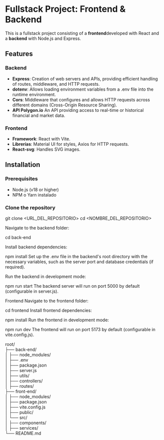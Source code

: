 
# Fullstack Project: Frontend & Backend

This is a fullstack project consisting of a **frontend**developed with React and a **backend** with Node.js and Express. 

## Features

### Backend

- **Express**: Creation of web servers and APIs, providing efficient handling of routes, middleware, and HTTP requests.
- **dotenv**: Allows loading environment variables from a .env file into the runtime environment.
- **Cors**: Middleware that configures and allows HTTP requests across different domains (Cross-Origin Resource Sharing).
- **API Polygon.io** An API providing access to real-time or historical financial and market data.

### Frontend
- **Framework**: React with Vite.
- **Librerías**: Material UI for styles, Axios for HTTP requests.
- **React-svg**: Handles SVG images.

## Installation

### Prerequisites
- Node.js (v18 or higher)
- NPM o Yarn instalado

### Clone the repository

git clone <URL_DEL_REPOSITORIO>
cd <NOMBRE_DEL_REPOSITORIO>

Navigate to the backend folder:

cd back-end

Install backend dependencies:

npm install
Set up the .env file in the backend's root directory with the necessary variables, such as the server port and database credentials (if required).

Run the backend in development mode:

npm run start
The backend server will run on port 5000 by default (configurable in server.js).

Frontend
Navigate to the frontend folder:

cd frontend
Install frontend dependencies:

npm install
Run the frontend in development mode:

npm run dev
The frontend will run on port 5173 by default (configurable in vite.config.js).

root/  
├── back-end/  
│   ├── node_modules/  
│   ├── .env  
│   ├── package.json  
│   ├── server.js  
│   ├── utils/  
│   ├── controllers/  
│   ├── routes/  
├── front-end/  
│   ├── node_modules/  
│   ├── package.json  
│   ├── vite.config.js  
│   ├── public/  
│   └── src/  
│       ├── components/  
│       ├── services/  
└── README.md  

